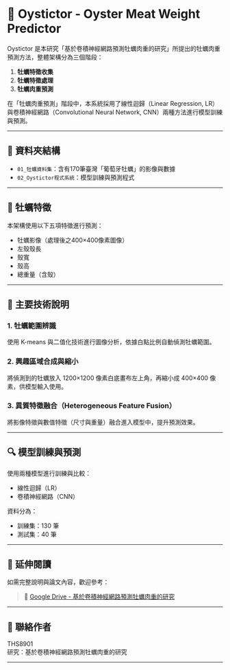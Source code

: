 # 🦪 Oystictor - Oyster Meat Weight Predictor

Oystictor 是本研究「基於卷積神經網路預測牡蠣肉重的研究」所提出的牡蠣肉重預測方法，整體架構分為三個階段：

1. **牡蠣特徵收集**
2. **牡蠣特徵處理**
3. **牡蠣肉重預測**

在「牡蠣肉重預測」階段中，本系統採用了線性迴歸（Linear Regression, LR）與卷積神經網路（Convolutional Neural Network, CNN）兩種方法進行模型訓練與預測。

---

## 📁 資料夾結構

- `01_牡蠣資料集`：含有170筆臺灣「葡萄牙牡蠣」的影像與數據
- `02_Oystictor程式系統`：模型訓練與預測程式

---

## 🧪 牡蠣特徵

本架構使用以下五項特徵進行預測：

- 牡蠣影像（處理後之400×400像素圖像）
- 左殼殼長
- 殼寬
- 殼高
- 總重量（含殼）

---

## 🧠 主要技術說明

### 1. 牡蠣範圍辨識
使用 K-means 與二值化技術進行圖像分析，依據白點比例自動偵測牡蠣範圍。

### 2. 興趣區域合成與縮小
將偵測到的牡蠣放入 1200×1200 像素白底畫布左上角，再縮小成 400×400 像素，供模型輸入使用。

### 3. 異質特徵融合（Heterogeneous Feature Fusion）
將影像特徵與數值特徵（尺寸與重量）融合進入模型中，提升預測效果。

---

## 🔍 模型訓練與預測

使用兩種模型進行訓練與比較：

- 線性迴歸（LR）
- 卷積神經網路（CNN）

資料分為：

- 訓練集：130 筆
- 測試集：40 筆

---

## 📎 延伸閱讀

如需完整說明與論文內容，歡迎參考：
> 📂 [Google Drive - 基於卷積神經網路預測牡蠣肉重的研究](https://drive.google.com/drive/folders/1A3849ZqeSTWrdHTVLs9eat6GbR-8BnAr?usp=sharing)

---

## 🙋 聯絡作者

THS8901  
研究：基於卷積神經網路預測牡蠣肉重的研究

---


